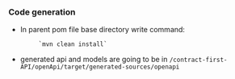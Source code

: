 ### Code generation

-  In parent pom file base directory write command:

            `mvn clean install`

- generated api and models are going to be in `/contract-first-API/openApi/target/generated-sources/openapi`
